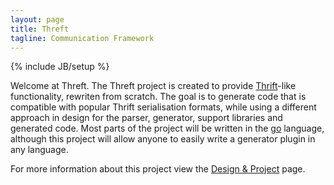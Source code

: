 ```yaml
---
layout: page
title: Threft
tagline: Communication Framework
---
```

{% include JB/setup %}

Welcome at Threft.
The Threft project is created to provide [Thrift](https://thrift.apache.org)-like functionality, rewriten from scratch. The goal is to generate code that is compatible with popular Thrift serialisation formats, while using a different approach in design for the parser, generator, support libraries and generated code. Most parts of the project will be written in the [go](https://golang.org) language, although this project will allow anyone to easily write a generator plugin in any language.

For more information about this project view the <a href="/design-and-project.html" >Design &amp; Project</a> page.